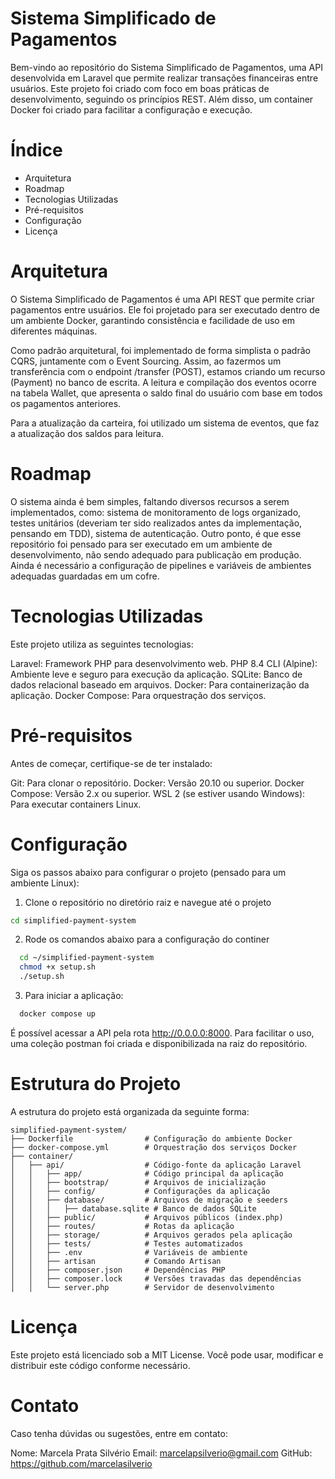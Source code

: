# Sistema Simplificado de Pagamentos

Bem-vindo ao repositório do Sistema Simplificado de Pagamentos, uma API desenvolvida em Laravel que permite realizar transações financeiras entre usuários. Este projeto foi criado com foco em boas práticas de desenvolvimento, seguindo os princípios REST. Além disso, um container Docker foi criado para facilitar a configuração e execução.

# Índice

- Arquitetura
- Roadmap
- Tecnologias Utilizadas
- Pré-requisitos
- Configuração
- Licença

# Arquitetura

O Sistema Simplificado de Pagamentos é uma API REST que permite criar pagamentos entre usuários. Ele foi projetado para ser executado dentro de um ambiente Docker, garantindo consistência e facilidade de uso em diferentes máquinas.

Como padrão arquitetural, foi implementado de forma simplista o padrão CQRS, juntamente com o Event Sourcing. Assim, ao fazermos um transferência com o endpoint /transfer (POST), estamos criando um recurso (Payment) no banco de escrita. A leitura e compilação dos eventos ocorre na tabela Wallet, que apresenta o saldo final do usuário com base em todos os pagamentos anteriores. 

Para a atualização da carteira, foi utilizado um sistema de eventos, que faz a atualização dos saldos para leitura.

# Roadmap

O sistema ainda é bem simples, faltando diversos recursos a serem implementados, como: sistema de monitoramento de logs organizado, testes unitários (deveriam ter sido realizados antes da implementação, pensando em TDD), sistema de autenticação. Outro ponto, é que esse repositório foi pensado para ser executado em um ambiente de desenvolvimento, não sendo adequado para publicação em produção. Ainda é necessário a configuração de pipelines e variáveis de ambientes adequadas guardadas em um cofre.

# Tecnologias Utilizadas

Este projeto utiliza as seguintes tecnologias:

Laravel: Framework PHP para desenvolvimento web.
PHP 8.4 CLI (Alpine): Ambiente leve e seguro para execução da aplicação.
SQLite: Banco de dados relacional baseado em arquivos.
Docker: Para containerização da aplicação.
Docker Compose: Para orquestração dos serviços.

# Pré-requisitos

Antes de começar, certifique-se de ter instalado:

Git: Para clonar o repositório.
Docker: Versão 20.10 ou superior.
Docker Compose: Versão 2.x ou superior.
WSL 2 (se estiver usando Windows): Para executar containers Linux.

# Configuração

Siga os passos abaixo para configurar o projeto (pensado para um ambiente Linux):


1. Clone o repositório no diretório raiz e navegue até o projeto

```bash
cd simplified-payment-system
```

2. Rode os comandos abaixo para a configuração do continer

```bash
  cd ~/simplified-payment-system
  chmod +x setup.sh
  ./setup.sh
```

3. Para iniciar a aplicação: 

```bash
  docker compose up
```

É possível acessar a API pela rota http://0.0.0.0:8000. Para facilitar o uso, uma coleção postman foi criada e disponibilizada na raiz do repositório.

# Estrutura do Projeto

A estrutura do projeto está organizada da seguinte forma:
```
simplified-payment-system/
├── Dockerfile                # Configuração do ambiente Docker
├── docker-compose.yml        # Orquestração dos serviços Docker
├── container/
│   ├── api/                  # Código-fonte da aplicação Laravel
│   │   ├── app/              # Código principal da aplicação
│   │   ├── bootstrap/        # Arquivos de inicialização
│   │   ├── config/           # Configurações da aplicação
│   │   ├── database/         # Arquivos de migração e seeders
│   │   │   ├── database.sqlite # Banco de dados SQLite
│   │   ├── public/           # Arquivos públicos (index.php)
│   │   ├── routes/           # Rotas da aplicação
│   │   ├── storage/          # Arquivos gerados pela aplicação
│   │   ├── tests/            # Testes automatizados
│   │   ├── .env              # Variáveis de ambiente
│   │   ├── artisan           # Comando Artisan
│   │   ├── composer.json     # Dependências PHP
│   │   ├── composer.lock     # Versões travadas das dependências
│   │   └── server.php        # Servidor de desenvolvimento
```

# Licença

Este projeto está licenciado sob a MIT License. Você pode usar, modificar e distribuir este código conforme necessário.


# Contato

Caso tenha dúvidas ou sugestões, entre em contato:

Nome: Marcela Prata Silvério
Email: marcelapsilverio@gmail.com
GitHub: https://github.com/marcelasilverio